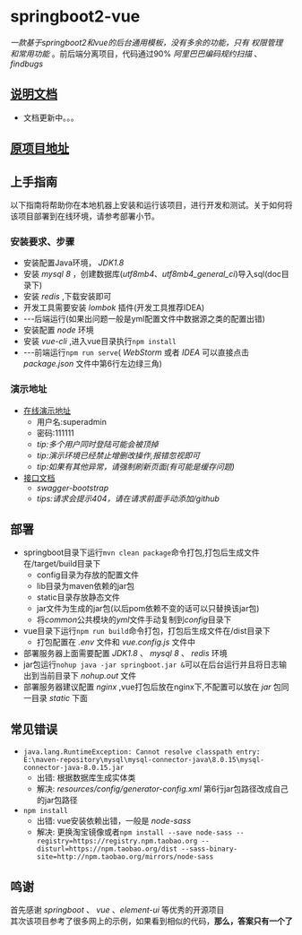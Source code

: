 # springboot2-vue
*一款基于springboot2和vue的后台通用模板，没有多余的功能，只有 *权限管理* 和常用功能* 。前后端分离项目，代码通过90% *阿里巴巴编码规约扫描* 、 *findbugs*

## <a href="http://39.96.52.201/vuepress" target="_blank">说明文档</a>
   * 文档更新中。。。

## <a href="https://gitee.com/WeiziPlus/springboot2-vue3-old" target="_blank">原项目地址</a>

## 上手指南
以下指南将帮助你在本地机器上安装和运行该项目，进行开发和测试。关于如何将该项目部署到在线环境，请参考部署小节。
### 安装要求、步骤
   * 安装配置Java环境， *JDK1.8*
   * 安装 *mysql 8* ，创建数据库(*utf8mb4*、*utf8mb4_general_ci*)导入sql(doc目录下)
   * 安装 *redis* ,下载安装即可
   * 开发工具需要安装 *lombok* 插件(开发工具推荐IDEA)
   * ---后端运行(如果出问题一般是yml配置文件中数据源之类的配置出错)
   * 安装配置 *node* 环境
   * 安装 *vue-cli* ,进入vue目录执行`npm install`
   * ---前端运行`npm run serve`( *WebStorm* 或者 *IDEA* 可以直接点击 *package.json* 文件中第6行左边绿三角)

### 演示地址
   * <a href="http://39.96.52.201" target="_blank">在线演示地址</a>
        * 用户名:superadmin  
        * 密码:111111  
        * *tip:多个用户同时登陆可能会被顶掉*
        * *tip:演示环境已经禁止增删改操作,报错忽视即可*
        * *tip:如果有其他异常，请强制刷新页面(有可能是缓存问题)*
   * <a href="http://39.96.52.201/github/doc.html" target="_blank">接口文档</a>
        * *swagger-bootstrap*
        * *tips:请求会提示404，请在请求前面手动添加/github*

## 部署
   * springboot目录下运行`mvn clean package`命令打包,打包后生成文件在/target/build目录下
        * config目录为存放的配置文件
        * lib目录为maven依赖的jar包
        * static目录存放静态文件
        * jar文件为生成的jar包(以后pom依赖不变的话可以只替换该jar包)
        * 将*common*公共模块的*yml*文件手动复制到*config*目录下
   * vue目录下运行`npm run build`命令打包，打包后生成文件在/dist目录下
        * 打包配置在 *.env* 文件和 *vue.config.js* 文件中
   * 部署服务器上面需要配置 *JDK1.8* 、 *mysql 8* 、 *redis* 环境
   * jar包运行`nohup java -jar springboot.jar &`可以在后台运行并且将日志输出到当前目录下 *nohup.out* 文件
   * 部署服务器建议配置 *nginx* ,vue打包后放在nginx下,不配置可以放在 *jar* 包同一目录 *static* 下面
   
## 常见错误
   * `java.lang.RuntimeException: Cannot resolve classpath entry: E:\maven-repository\mysql\mysql-connector-java\8.0.15\mysql-connector-java-8.0.15.jar`
       * 出错: 根据数据库生成实体类
       * 解决: *resources/config/generator-config.xml* 第6行jar包路径改成自己的jar包路径
   * `npm install`
       * 出错: vue安装依赖出错，一般是 *node-sass*
       * 解决: 更换淘宝镜像或者`npm install --save node-sass --registry=https://registry.npm.taobao.org --disturl=https://npm.taobao.org/dist --sass-binary-site=http://npm.taobao.org/mirrors/node-sass`   

## 鸣谢
   首先感谢 *springboot* 、 *vue* 、*element-ui* 等优秀的开源项目  
   其次该项目参考了很多网上的示例，如果看到相似的代码，**那么，答案只有一个了**
